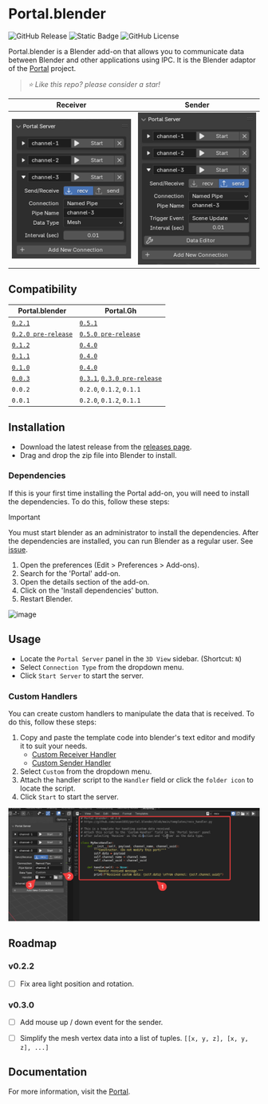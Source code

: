 # Portal.blender
![GitHub Release](https://img.shields.io/github/v/release/sean1832/portal.blender)
![Static Badge](https://img.shields.io/badge/blender-4.2.0%2B-blue)
![GitHub License](https://img.shields.io/github/license/sean1832/portal.blender)

Portal.blender is a Blender add-on that allows you to communicate data between Blender and other applications using IPC. It is the Blender adaptor of the [Portal](https://github.com/sean1832/portal) project.

> *⭐️ Like this repo? please consider a star!*

| **Receiver**                                 | **Sender**                                   |
| -------------------------------------------- | -------------------------------------------- |
| ![image](/doc/images/portal-server-recv.png) | ![image](/doc/images/portal-server-send.png) |

## Compatibility
| Portal.blender                                                                       | Portal.Gh                                                                                                                                      |
| ------------------------------------------------------------------------------------ | ---------------------------------------------------------------------------------------------------------------------------------------------- |
| [`0.2.1`](https://github.com/sean1832/Portal.blender/releases/tag/0.2.1)             | [`0.5.1`](https://github.com/sean1832/Portal/releases/tag/0.5.1)                                                                               |
| [`0.2.0 pre-release`](https://github.com/sean1832/Portal.blender/releases/tag/0.2.0) | [`0.5.0 pre-release`](https://github.com/sean1832/Portal/releases/tag/0.5.0)                                                                   |
| [`0.1.2`](https://github.com/sean1832/Portal.blender/releases/tag/0.1.2)             | [`0.4.0`](https://github.com/sean1832/Portal/releases/tag/0.4.0)                                                                               |
| [`0.1.1`](https://github.com/sean1832/Portal.blender/releases/tag/0.1.1)             | [`0.4.0`](https://github.com/sean1832/Portal/releases/tag/0.4.0)                                                                               |
| [`0.1.0`](https://github.com/sean1832/Portal.blender/releases/tag/0.1.0)             | [`0.4.0`](https://github.com/sean1832/Portal/releases/tag/0.4.0)                                                                               |
| [`0.0.3`](https://github.com/sean1832/Portal.blender/releases/tag/0.0.3)             | [`0.3.1`](https://github.com/sean1832/Portal/releases/tag/0.3.1), [`0.3.0 pre-release`](https://github.com/sean1832/Portal/releases/tag/0.3.0) |
| `0.0.2`                                                                              | `0.2.0`, `0.1.2`, `0.1.1`                                                                                                                      |
| `0.0.1`                                                                              | `0.2.0`, `0.1.2`, `0.1.1`                                                                                                                      |

## Installation
- Download the latest release from the [releases page](https://github.com/sean1832/Portal.blender/releases/latest).
- Drag and drop the zip file into Blender to install.

### Dependencies
If this is your first time installing the Portal add-on, you will need to install the dependencies. To do this, follow these steps:
> [!IMPORTANT]
> You must start blender as an administrator to install the dependencies. After the dependencies are installed, you can run Blender as a regular user. See [issue](https://github.com/sean1832/Portal.blender/issues/1).
1. Open the preferences (Edit > Preferences > Add-ons).
2. Search for the 'Portal' add-on.
3. Open the details section of the add-on.
4. Click on the 'Install dependencies' button.
5. Restart Blender.

![image](/doc/images/dependencies-installation.png)

## Usage
- Locate the `Portal Server` panel in the `3D View` sidebar. (Shortcut: `N`)
- Select `Connection Type` from the dropdown menu.
- Click `Start Server` to start the server.

### Custom Handlers
You can create custom handlers to manipulate the data that is received. To do this, follow these steps:
1. Copy and paste the template code into blender's text editor and modify it to suit your needs.
   - [Custom Receiver Handler](/templates/recv_handler.py)
   - [Custom Sender Handler](/templates/send_handler.py)
2. Select `Custom` from the dropdown menu.
3. Attach the handler script to the `Handler` field or click the `folder icon` to locate the script.
4. Click `Start` to start the server.


![alt text](/doc/images/custom-handler.png)

## Roadmap
### v0.2.2
- [ ] Fix area light position and rotation.
### v0.3.0
- [ ] Add mouse up / down event for the sender.
- [ ] Simplify the mesh vertex data into a list of tuples. `[[x, y, z], [x, y, z], ...]`


## Documentation
For more information, visit the [Portal](https://github.com/sean1832/portal).

